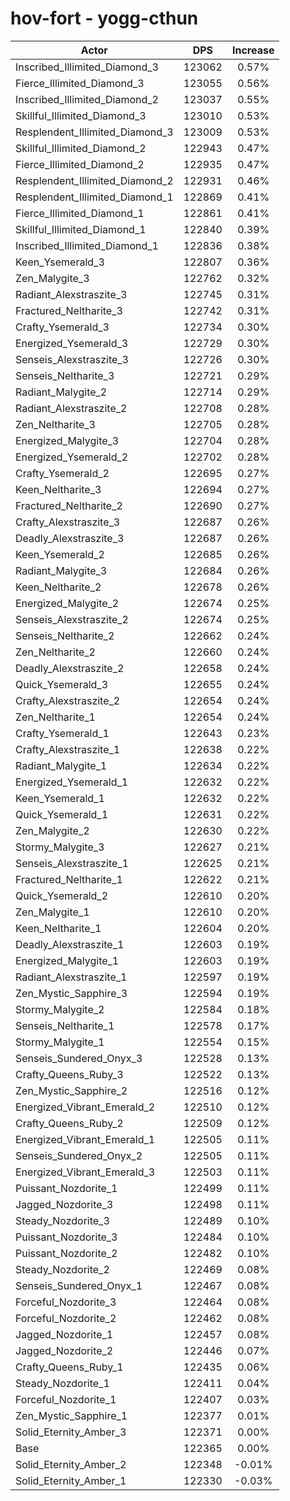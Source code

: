 # hov-fort - yogg-cthun
| Actor | DPS | Increase |
|---|:---:|:---:|
|Inscribed_Illimited_Diamond_3|123062|0.57%|
|Fierce_Illimited_Diamond_3|123055|0.56%|
|Inscribed_Illimited_Diamond_2|123037|0.55%|
|Skillful_Illimited_Diamond_3|123010|0.53%|
|Resplendent_Illimited_Diamond_3|123009|0.53%|
|Skillful_Illimited_Diamond_2|122943|0.47%|
|Fierce_Illimited_Diamond_2|122935|0.47%|
|Resplendent_Illimited_Diamond_2|122931|0.46%|
|Resplendent_Illimited_Diamond_1|122869|0.41%|
|Fierce_Illimited_Diamond_1|122861|0.41%|
|Skillful_Illimited_Diamond_1|122840|0.39%|
|Inscribed_Illimited_Diamond_1|122836|0.38%|
|Keen_Ysemerald_3|122807|0.36%|
|Zen_Malygite_3|122762|0.32%|
|Radiant_Alexstraszite_3|122745|0.31%|
|Fractured_Neltharite_3|122742|0.31%|
|Crafty_Ysemerald_3|122734|0.30%|
|Energized_Ysemerald_3|122729|0.30%|
|Senseis_Alexstraszite_3|122726|0.30%|
|Senseis_Neltharite_3|122721|0.29%|
|Radiant_Malygite_2|122714|0.29%|
|Radiant_Alexstraszite_2|122708|0.28%|
|Zen_Neltharite_3|122705|0.28%|
|Energized_Malygite_3|122704|0.28%|
|Energized_Ysemerald_2|122702|0.28%|
|Crafty_Ysemerald_2|122695|0.27%|
|Keen_Neltharite_3|122694|0.27%|
|Fractured_Neltharite_2|122690|0.27%|
|Crafty_Alexstraszite_3|122687|0.26%|
|Deadly_Alexstraszite_3|122687|0.26%|
|Keen_Ysemerald_2|122685|0.26%|
|Radiant_Malygite_3|122684|0.26%|
|Keen_Neltharite_2|122678|0.26%|
|Energized_Malygite_2|122674|0.25%|
|Senseis_Alexstraszite_2|122674|0.25%|
|Senseis_Neltharite_2|122662|0.24%|
|Zen_Neltharite_2|122660|0.24%|
|Deadly_Alexstraszite_2|122658|0.24%|
|Quick_Ysemerald_3|122655|0.24%|
|Crafty_Alexstraszite_2|122654|0.24%|
|Zen_Neltharite_1|122654|0.24%|
|Crafty_Ysemerald_1|122643|0.23%|
|Crafty_Alexstraszite_1|122638|0.22%|
|Radiant_Malygite_1|122634|0.22%|
|Energized_Ysemerald_1|122632|0.22%|
|Keen_Ysemerald_1|122632|0.22%|
|Quick_Ysemerald_1|122631|0.22%|
|Zen_Malygite_2|122630|0.22%|
|Stormy_Malygite_3|122627|0.21%|
|Senseis_Alexstraszite_1|122625|0.21%|
|Fractured_Neltharite_1|122622|0.21%|
|Quick_Ysemerald_2|122610|0.20%|
|Zen_Malygite_1|122610|0.20%|
|Keen_Neltharite_1|122604|0.20%|
|Deadly_Alexstraszite_1|122603|0.19%|
|Energized_Malygite_1|122603|0.19%|
|Radiant_Alexstraszite_1|122597|0.19%|
|Zen_Mystic_Sapphire_3|122594|0.19%|
|Stormy_Malygite_2|122584|0.18%|
|Senseis_Neltharite_1|122578|0.17%|
|Stormy_Malygite_1|122554|0.15%|
|Senseis_Sundered_Onyx_3|122528|0.13%|
|Crafty_Queens_Ruby_3|122522|0.13%|
|Zen_Mystic_Sapphire_2|122516|0.12%|
|Energized_Vibrant_Emerald_2|122510|0.12%|
|Crafty_Queens_Ruby_2|122509|0.12%|
|Energized_Vibrant_Emerald_1|122505|0.11%|
|Senseis_Sundered_Onyx_2|122505|0.11%|
|Energized_Vibrant_Emerald_3|122503|0.11%|
|Puissant_Nozdorite_1|122499|0.11%|
|Jagged_Nozdorite_3|122498|0.11%|
|Steady_Nozdorite_3|122489|0.10%|
|Puissant_Nozdorite_3|122484|0.10%|
|Puissant_Nozdorite_2|122482|0.10%|
|Steady_Nozdorite_2|122469|0.08%|
|Senseis_Sundered_Onyx_1|122467|0.08%|
|Forceful_Nozdorite_3|122464|0.08%|
|Forceful_Nozdorite_2|122462|0.08%|
|Jagged_Nozdorite_1|122457|0.08%|
|Jagged_Nozdorite_2|122446|0.07%|
|Crafty_Queens_Ruby_1|122435|0.06%|
|Steady_Nozdorite_1|122411|0.04%|
|Forceful_Nozdorite_1|122407|0.03%|
|Zen_Mystic_Sapphire_1|122377|0.01%|
|Solid_Eternity_Amber_3|122371|0.00%|
|Base|122365|0.00%|
|Solid_Eternity_Amber_2|122348|-0.01%|
|Solid_Eternity_Amber_1|122330|-0.03%|
